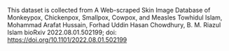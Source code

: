 This dataset is collected from 
A Web-scraped Skin Image Database of Monkeypox, Chickenpox, Smallpox, Cowpox, and Measles
Towhidul Islam, Mohammad Arafat Hussain, Forhad Uddin Hasan Chowdhury, B. M. Riazul Islam
bioRxiv 2022.08.01.502199; doi: https://doi.org/10.1101/2022.08.01.502199 
